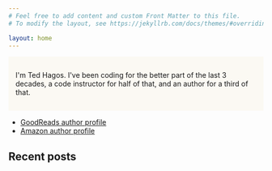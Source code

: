 ```yaml
---
# Feel free to add content and custom Front Matter to this file.
# To modify the layout, see https://jekyllrb.com/docs/themes/#overriding-theme-defaults

layout: home
---
```


<div style="background-color: #fbf9f3;padding: 1em;">

I'm Ted Hagos. I've been coding for the better part of the last 3 decades, a code instructor for half of that, and an author for a third of that. 


</div>

<p/><p/>

- [GoodReads author profile](https://bit.ly/3UJBAxq)
- [Amazon author profile](https://amzn.to/3QxA2El)


<h2>Recent posts</h2>